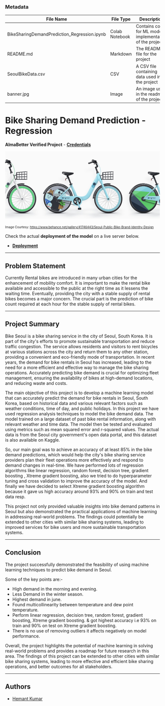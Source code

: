 ### Metadata

| File Name    | File Type |       Description |  Link   |
| --------- | ------- | -------------| ----------|
| BikeSharingDemandPrediction_Regression.ipynb     |    Colab Notebook     |  	Contains code for ML model implementation of the project    |    [View](https://colab.research.google.com/drive/1cvW4_9LIYecgzV4O98fgSecRGv-XqfvK?usp=sharing)    |
| README.md    |    Markdown     |  The README file for the project    |    [View](https://github.com/Hemant-1Kumar/BikeSharingDemandRegression/edit/main/README.md)    |
| SeoulBikeData.csv     |    CSV     |  A CSV file containing data used in the project    |    [View](https://github.com/yahya-ansariii/BikeSharingDemandRegression/blob/master/SeoulBikeData.csv)    |
| banner.jpg     |    Image     |  	An image used in the readme of the project    |    [View](https://github.com/Hemant-1Kumar/BikeSharingDemandRegression/edit/main/banner.jpg)    |

# Bike Sharing Demand Prediction - Regression

**AlmaBetter Verified Project** - [**Credentials**]()

![banner](banner.jpg)

<font size="1">Image Courtesy: https://www.behance.net/gallery/41746443/Seoul-Public-Bike-Brand-Identity-Design</font>

Check the actual **deployment of the model** on a live server below.
- [**Deployment**](http://yahyaansari62.pythonanywhere.com/)


---

## Problem Statement

Currently Rental bikes are introduced in many urban cities for the enhancement of mobility comfort. It is important to make the rental bike available and accessible to the public at the right time as it lessens the waiting time. Eventually, providing the city with a stable supply of rental bikes becomes a major concern. The crucial part is the prediction of bike count required at each hour for the stable supply of rental bikes.

---

## Project Summary

Bike Seoul is a bike sharing service in the city of Seoul, South Korea. It is part of the city's efforts to promote sustainable transportation and reduce traffic congestion. The service allows residents and visitors to rent bicycles at various stations across the city and return them to any other station, providing a convenient and eco-friendly mode of transportation. In recent years, the demand for bike rentals in Seoul has increased, leading to the need for a more efficient and effective way to manage the bike sharing operations. Accurately predicting bike demand is crucial for optimizing fleet management, ensuring the availability of bikes at high-demand locations, and reducing waste and costs.

The main objective of this project is to develop a machine learning model that can accurately predict the demand for bike rentals in Seoul, South Korea, based on historical data and various relevant factors such as weather conditions, time of day, and public holidays. In this project we have used regression analysis techniques to model the bike demand data. The model trained on a large dataset of past bike rental information, along with relevant weather and time data. The model then be tested and evaluated using metrics such as mean squared error and r-squared values. The actual data is from the Seoul city government's open data portal, and this dataset is also available on Kaggle.

So, our main goal was to achieve an accuracy of at least 85% in the bike demand predictions, which would help the city's bike sharing service providers plan their fleet operations more effectively and respond to demand changes in real-time. We have performed lots of regression algorithms like linear regression, random forest, decision tree, gradient boosting , Xtreme gradient boosting, also we tried to do hyperparameter tuning and cross validation to improve the accuracy of the model. And finally we have decided to select Xtreme gradient boosting algorithm because it gave us high accuracy around 93% and 90% on train and test data resp.

This project not only provided valuable insights into bike demand patterns in Seoul but also demonstrated the practical applications of machine learning in addressing real-world problems. The findings could potentially be extended to other cities with similar bike sharing systems, leading to improved services for bike users and more sustainable transportation systems.

---

## Conclusion

The project successfully demonstrated the feasibility of using machine learning techniques to predict bike demand in Seoul.

Some of the key points are:-

- High demand in the morning and evening.
- Less Demand in the winter season.
- Highest demand in june.
- Found multicollinearity between temperature and dew point temperature.
- Perform linear regression, decision tree, random forest, gradient boosting, Xtreme gradient boosting. & got highest accuracy i.e 93% on train and 90% on test on Xtreme gradient boosting.
- There is no use of removing outliers it affects negatively on model performance.

Overall, the project highlights the potential of machine learning in solving real-world problems and provides a roadmap for future research in this area. The findings of this project can be extended to other cities with similar bike sharing systems, leading to more effective and efficient bike sharing operations, and better outcomes for all stakeholders.

---

## Authors

- [Hemant Kumar](https://www.linkedin.com/in/hemant-kumarr/)
